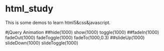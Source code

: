 # html_study
This is some demos to learn html5&css&javascript.

#jQuery Animation
##hide(1000) show(1000) toggle(1000)
##fadeIn(1000) fadeOut(1000) fadeToggle(1000) fadeTo(1000,0.3)
##slideUp(1000) slideDown(1000) slideToggle(1000)
